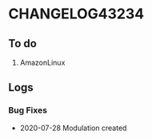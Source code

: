 # CHANGELOG43234

## To do

1. AmazonLinux

## Logs


### Bug Fixes
* 2020-07-28 Modulation created



